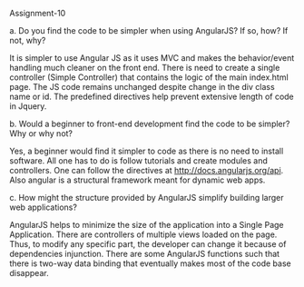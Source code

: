 Assignment-10

a. Do you find the code to be simpler when using AngularJS? If so, how? If not, why?

It is simpler to use Angular JS as it uses MVC and makes the behavior/event handling much cleaner on the front end. There is need to create a single controller (Simple Controller) that contains the logic of the main index.html page. The JS code remains unchanged despite change in the div class name or id. The predefined directives help prevent extensive length of code in Jquery.

b. Would a beginner to front-end development find the code to be simpler? Why or why not?

Yes, a beginner would find it simpler to code as there is no need to install software. All one has to do is follow tutorials and create modules and controllers. One can follow the directives at http://docs.angularjs.org/api. Also angular is a structural framework meant for dynamic web apps.

c. How might the structure provided by AngularJS simplify building larger web applications?

AngularJS helps to minimize the size of the application into a Single Page Application. There are controllers of multiple views loaded on the page. Thus, to modify any specific part, the developer can change it because of dependencies injunction. There are some AngularJS functions such that there is two-way data binding that eventually makes most of the code base disappear.
